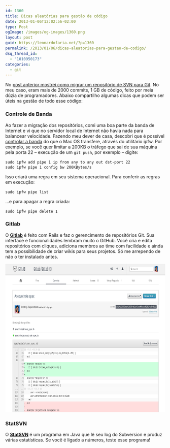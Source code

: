 ```yaml
---
id: 1360
title: Dicas aleatórias para gestão de código
date: 2013-01-06T12:02:56-02:00
type: Post
ogImage: /images/og-images/1360.png
layout: post
guid: https://leonardofaria.net/?p=1360
permalink: /2013/01/06/dicas-aleatorias-para-gestao-de-codigo/
dsq_thread_id:
  - "1010950173"
categories:
  - git
---
```

No [post anterior mostrei como migrar um repositório de SVN para Git](https://leonardofaria.net/2013/01/04/migrando-um-repositorio-svn-para-git/). No meu caso, eram mais de 2000 commits, 1 GB de código, feito por meia dúzia de programadores. Abaixo compartilho algumas dicas que podem ser úteis na gestão de todo esse código:

### Controle de Banda

Ao fazer a migração dos repositórios, comi uma boa parte da banda de Internet e vi que no servidor local de Internet não havia nada para balancear velocidade. Fazendo meu dever de casa, descobri que é possível [controlar a banda](http://noiseandheat.com/blog/2012/02/throttling-bandwidth-on-os-x/) do que o Mac OS transfere, através do utilitário ipfw. Por exemplo, se você quer limitar a 200KB o tráfego que sai de sua máquina pela porta 22 – execução de um `git push`, por exemplo – digite:

```
sudo ipfw add pipe 1 ip from any to any out dst-port 22
sudo ipfw pipe 1 config bw 200KBytes/s
```

Isso criará uma regra em seu sistema operacional. Para conferir as regras em execução:

```
sudo ipfw pipe list
```

&#8230;e para apagar a regra criada:

```
sudo ipfw pipe delete 1
```

### Gitlab

O [**Gitlab**](https://github.com/gitlabhq/gitlabhq) é feito com Rails e faz o gerencimento de repositórios Git. Sua interface e funcionalidades lembram muito o GitHub. Você cria e edita repositórios com cliques, adiciona membros ao time com facilidade e ainda tem a possibilidade de criar wikis para seus projetos. Só me arrependo de não o ter instalado antes.  


<center>
  <a href="https://github.com/gitlabhq/gitlabhq"><img src="/wp-content/uploads/2013/01/gitlab_hq.png" alt="" width="800" height="467" /></a>
</center>

### StatSVN

O [**StatSVN**](http://wiki.statsvn.org/) é um programa em Java que lê seu log do Subversion e produz várias estatísticas. Se você é ligado a números, teste esse programa!
